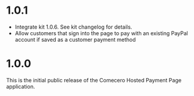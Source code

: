 ﻿<a name="1.0.1"></a>
# 1.0.1

- Integrate kit 1.0.6. See kit changelog for details.
- Allow customers that sign into the page to pay with an existing PayPal account if saved as a customer payment method

<a name="1.0.0"></a>
# 1.0.0

This is the initial public release of the Comecero Hosted Payment Page application.
